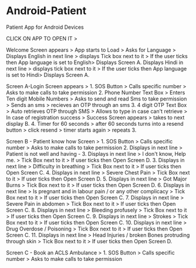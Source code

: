 # Android-Patient
Patient App for Android Devices


CLICK ON APP TO OPEN IT > 

Welcome Screen appears > App starts to Load > 
Asks for Language > 
Displays English in next line > displays Tick box next to it > If the user ticks then App language is set to English> Displays Screen A.
Displays Hindi in next line > displays tick box next to it > If the user ticks then App language is set to Hindi> Displays Screen A.



Screen A-Login Screen appears > 
	1. SOS Button > Calls specific number > Asks to make calls to take permission
	2. Phone Number Text Box > Enters Ten digit Mobile Numbers > Asks to send and read Sms to take permission > Sends an sms > recieves an OTP through an sms
	3. 4 digit OTP Text Box > Auto retrieves OTP through SMS > Allows to type in case can't retrieve > In case of registration success > Success Screen appears > takes to next display B.
	4. Timer for 60 seconds > after 60 seconds turns into a resend button > click resend > timer starts again > repeats 3.

Screen B - Patient know how Screen > 
	1. SOS Button > Calls specific number > Asks to make calls to take permission
	2. Displays in next line > Patient is not well and having - 
	3. Displays in next line > I don't know, Help me. > Tick Box next to it > If user ticks then Open Screen D.
	3. Displays in next line > Difficulty in breathing > Tick Box next to it > If user ticks then Open Screen C.
	4. Displays in next line > Severe Chest Pain > Tick Box next to it > If user ticks then Open Screen D.
	5. Displays in next line > Got Major Burns > Tick Box next to it > If user ticks then Open Screen D.
	6. Displays in next line > Is pregnant and in labour pain / or any other complicacy > Tick Box next to it > If user ticks then Open Screen C.
	7. Displays in next line > Severe Pain in abdomen > Tick Box next to it > If user ticks then Open Screen C.
	8. Displays in next line > Bleeding profusely > Tick Box next to it > If user ticks then Open Screen C.
	9. Displays in next line > Strokes > Tick Box next to it > If user ticks then Open Screen C.
	10. Displays in next line > Drug Overdose / Poisoning > Tick Box next to it > If user ticks then Open Screen C.
	11. Displays in next line > Head Injuries / broken Bones protruding through skin >  Tick Box next to it > If user ticks then Open Screen D.

Screen C - Book an ACLS Ambulance > 
	1. SOS Button > Calls specific number > Asks to make calls to take permission
	

